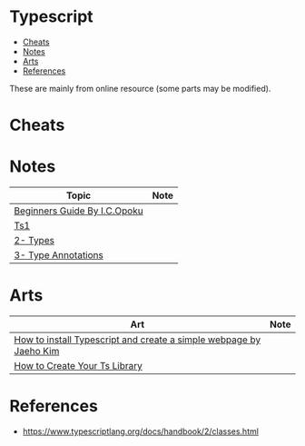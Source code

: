 
<h1>Typescript</h1>

- [Cheats](#cheats)
- [Notes](#notes)
- [Arts](#arts)
- [References](#references)

These are mainly from online resource (some parts may be modified).

# Cheats

# Notes

Topic                                            | Note
-------------------------------------------------|-----
[Beginners Guide By I.C.Opoku](./art-ts-beginners-guide.md) |
[Ts1](./ts-01.md)                                |
[2- Types](ts-02-types.md)                       |
[3- Type Annotations](ts-03-type-annotations.md) |

# Arts

Art                                                                                                               | Note
------------------------------------------------------------------------------------------------------------------|-----
[How to install Typescript and create a simple webpage by Jaeho Kim](./arts/art-how-to-install-ts-project-web.md) |
[How to Create Your Ts Library](./arts/art-how-to-create-your-ts-lib.md)                                          |

# References

- https://www.typescriptlang.org/docs/handbook/2/classes.html





